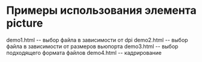 Примеры использования элемента picture
======================================

demo1.html -- выбор файла в зависимости от dpi
demo2.html -- выбор файла в зависимости от размеров вьюпорта
demo3.html -- выбор подходящего формата файлов
demo4.html -- кадрирование



